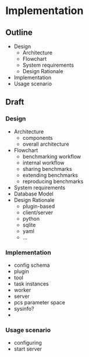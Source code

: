 # Implementation

## Outline

- Design
  - Architecture
  - Flowchart
  - System requirements
  - Design Rationale
- Implementation
- Usage scenario



## Draft

### Design

- Architecture
  - components
  - overall architecture
- Flowchart
  - benchmarking workflow
  - internal workflow
  - sharing benchmarks
  - extending benchmarks
  - reproducing benchmarks
- System requirements
- Database Model
- Design Rationale
  - plugin-based
  - client/server
  - python
  - sqlite
  - yaml
  - ...

### Implementation

- config schema
- plugin
- tool
- task instances
- worker
- server
- pcs parameter space
- sysinfo?
- 

### Usage scenario

- configuring
- start server